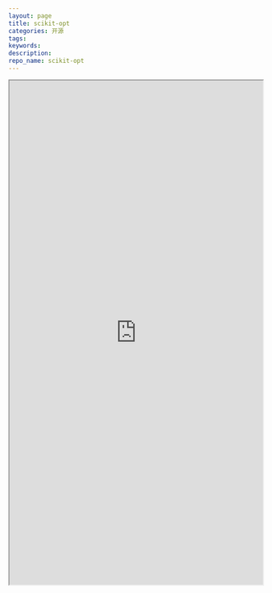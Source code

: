 ```yaml
---
layout: page
title: scikit-opt
categories: 开源
tags:
keywords:
description:
repo_name: scikit-opt
---
```




<iframe src="https://scikit-opt.github.io/scikit-opt/#/zh/" width="100%" height="1000em" marginwidth="10%"></iframe>
